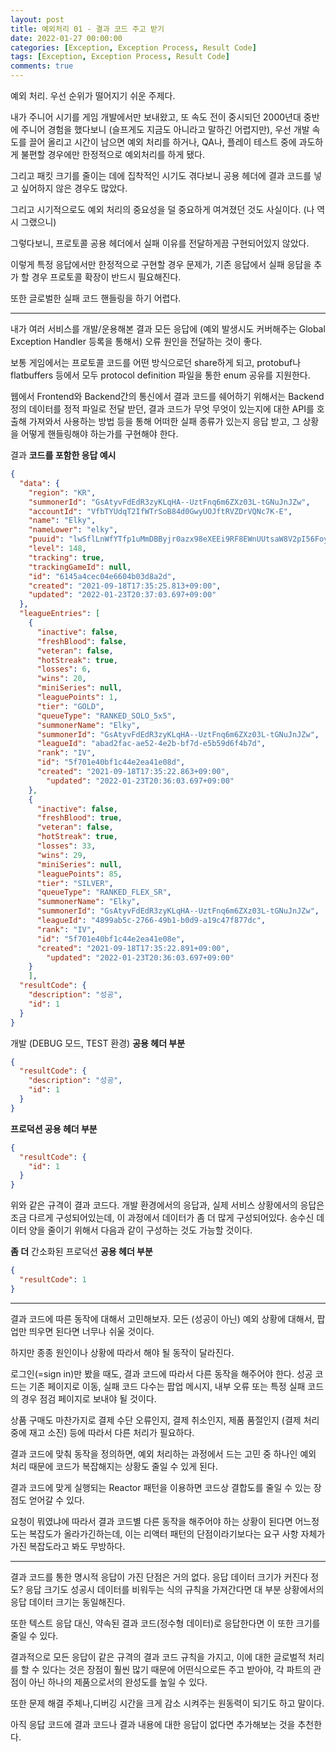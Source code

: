 ```yaml
---
layout: post
title: 예외처리 01 - 결과 코드 주고 받기
date: 2022-01-27 00:00:00
categories: [Exception, Exception Process, Result Code]
tags: [Exception, Exception Process, Result Code]
comments: true
---
```


예외 처리. 우선 순위가 떨어지기 쉬운 주제다.

내가 주니어 시기를 게임 개발에서만 보내왔고, 또 속도 전이 중시되던 2000년대 중반에 주니어 경험을 했다보니 (슬프게도 지금도 아니라고 말하긴 어렵지만), 우선 개발 속도를 끌어 올리고 시간이 남으면 예외 처리를 하거나, QA나, 플레이 테스트 중에 과도하게 불편할 경우에만 한정적으로 예외처리를 하게 됐다.

그리고 패킷 크기를 줄이는 데에 집착적인 시기도 겪다보니 공용 헤더에 결과 코드를 넣고 싶어하지 않은 경우도 많았다. 

그리고 시기적으로도 예외 처리의 중요성을 덜 중요하게 여겨졌던 것도 사실이다. (나 역시 그랬으니)

그렇다보니, 프로토콜 공용 헤더에서 실패 이유를 전달하게끔 구현되어있지 않았다.

이렇게 특정 응답에서만 한정적으로 구현할 경우 문제가, 기존 응답에서 실패 응답을 추가 할 경우 프로토콜 확장이 반드시 필요해진다.

또한 글로벌한 실패 코드 핸들링을 하기 어렵다. 

---

내가 여러 서비스를 개발/운용해본 결과 모든 응답에 (예외 발생시도 커버해주는 Global Exception Handler 등록을 통해서) 오류 원인을 전달하는 것이 좋다.

보통 게임에서는 프로토콜 코드를 어떤 방식으로던 share하게 되고, protobuf나 flatbuffers 등에서 모두 protocol definition 파일을 통한 enum 공유를 지원한다.

웹에서 Frontend와 Backend간의 통신에서 결과 코드를 쉐어하기 위해서는 Backend 정의 데이터를 정적 파일로 전달 받던, 결과 코드가 무엇 무엇이 있는지에 대한 API를 호출해 가져와서 사용하는 방법 등을 통해 어떠한 실패 종류가 있는지 응답 받고, 그 상황을 어떻게 핸들링해야 하는가를 구현해야 한다.

결과 **코드를 포함한 응답 예시**

```json
{
  "data": {
    "region": "KR",
    "summonerId": "GsAtyvFdEdR3zyKLqHA--UztFnq6m6ZXz03L-tGNuJnJZw",
    "accountId": "VfbTYUdqT2IfWTrSoB84d0GwyUOJftRVZDrVQNc7K-E",
    "name": "Elky",
    "nameLower": "elky",
    "puuid": "lwSflLnWfYTfp1uMmDBByjr0azx98eXEEi9RF8EWnUUtsaW8V2pI56FoyBP6-g78M8uQ7ZGVnMDfKg",
    "level": 148,
    "tracking": true,
    "trackingGameId": null,
    "id": "6145a4cec04e6604b03d8a2d",
    "created": "2021-09-18T17:35:25.813+09:00",
    "updated": "2022-01-23T20:37:03.697+09:00"
  },
  "leagueEntries": [
    {
      "inactive": false,
      "freshBlood": false,
      "veteran": false,
      "hotStreak": true,
      "losses": 6,
      "wins": 20,
      "miniSeries": null,
      "leaguePoints": 1,
      "tier": "GOLD",
      "queueType": "RANKED_SOLO_5x5",
      "summonerName": "Elky",
      "summonerId": "GsAtyvFdEdR3zyKLqHA--UztFnq6m6ZXz03L-tGNuJnJZw",
      "leagueId": "abad2fac-ae52-4e2b-bf7d-e5b59d6f4b7d",
      "rank": "IV",
      "id": "5f701e40bf1c44e2ea41e08d",
      "created": "2021-09-18T17:35:22.863+09:00",
	    "updated": "2022-01-23T20:36:03.697+09:00"
    },
    {
      "inactive": false,
      "freshBlood": true,
      "veteran": false,
      "hotStreak": true,
      "losses": 33,
      "wins": 29,
      "miniSeries": null,
      "leaguePoints": 85,
      "tier": "SILVER",
      "queueType": "RANKED_FLEX_SR",
      "summonerName": "Elky",
      "summonerId": "GsAtyvFdEdR3zyKLqHA--UztFnq6m6ZXz03L-tGNuJnJZw",
      "leagueId": "4899ab5c-2766-49b1-b0d9-a19c47f877dc",
      "rank": "IV",
      "id": "5f701e40bf1c44e2ea41e08e",
      "created": "2021-09-18T17:35:22.891+09:00",
	    "updated": "2022-01-23T20:36:03.697+09:00"
    }
	],
  "resultCode": {
    "description": "성공",
    "id": 1
  }
}
```

개발 (DEBUG 모드, TEST 환경) **공용 헤더 부분**

```json
{
  "resultCode": {
    "description": "성공",
    "id": 1
  }
}
```

**프로덕션 공용 헤더 부분**

```json
{
  "resultCode": {
    "id": 1
  }
}
```

위와 같은 규격이 결과 코드다. 개발 환경에서의 응답과, 실제 서비스 상황에서의 응답은 조금 다르게 구성되어있는데, 이 과정에서 데이터가 좀 더 많게 구성되어있다. 송수신 데이터 양을 줄이기 위해서 다음과 같이 구성하는 것도 가능할 것이다.

**좀 더** 간소화된 프로덕션 **공용 헤더 부분**

```json
{
  "resultCode": 1
}
```

---

결과 코드에 따른 동작에 대해서 고민해보자. 모든 (성공이 아닌) 예외 상황에 대해서, 팝업만 띄우면 된다면 너무나 쉬울 것이다.

하지만 종종 원인이나 상황에 따라서 해야 될 동작이 달라진다.

로그인(=sign in)만 봤을 때도, 결과 코드에 따라서 다른 동작을 해주어야 한다. 성공 코드는 기존 페이지로 이동, 실패 코드 다수는 팝업 메시지, 내부 오류 또는 특정 실패 코드의 경우 점검 페이지로 보내야 될 것이다.

상품 구매도 마찬가지로 결제 수단 오류인지, 결제 취소인지, 제품 품절인지 (결제 처리 중에 재고 소진) 등에 따라서 다른 처리가 필요하다.

결과 코드에 맞춰 동작을 정의하면, 예외 처리하는 과정에서 드는 고민 중 하나인 예외 처리 때문에 코드가 복잡해지는 상황도 줄일 수 있게 된다.

결과 코드에 맞게 실행되는 Reactor 패턴을 이용하면 코드상 결합도를 줄일 수 있는 장점도 얻어갈 수 있다.

요청이 뭐였냐에 따라서 결과 코드별 다른 동작을 해주어야 하는 상황이 된다면 어느정도는 복잡도가 올라가긴하는데, 이는 리액터 패턴의 단점이라기보다는 요구 사항 자체가 가진 복잡도라고 봐도 무방하다. 

---

결과 코드를 통한 명시적 응답이 가진 단점은 거의 없다. 응답 데이터 크기가 커진다 정도? 응답 크기도 성공시 데이터를 비워두는 식의 규칙을 가져간다면 대 부분 상황에서의 응답 데이터 크기는 동일해진다.

또한 텍스트 응답 대신, 약속된 결과 코드(정수형 데이터)로 응답한다면 이 또한 크기를 줄일 수 있다.

결과적으로 모든 응답이 같은 규격의 결과 코드 규칙을 가지고, 이에 대한 글로벌적 처리를 할 수 있다는 것은 장점이 훨씬 많기 때문에 어떤식으로든 주고 받아야, 각 파트의 관점이 아닌 하나의 제품으로서의 완성도를 높일 수 있다.

또한 문제 해결 주체나,디버깅 시간을 크게 감소 시켜주는 원동력이 되기도 하고 말이다.

아직 응답 코드에 결과 코드나 결과 내용에 대한 응답이 없다면 추가해보는 것을 추천한다.